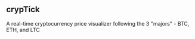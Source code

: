 ## crypTick

A real-time cryptocurrency price visualizer following the 3 "majors" - BTC, ETH, and LTC
